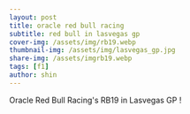 ```yaml
---
layout: post
title: oracle red bull racing
subtitle: red bull in lasvegas gp
cover-img: /assets/img/rb19.webp
thumbnail-img: /assets/img/lasvegas_gp.jpg
share-img: /assets/imgrb19.webp
tags: [f1]
author: shin
---
```


Oracle Red Bull Racing's RB19 in Lasvegas GP !
